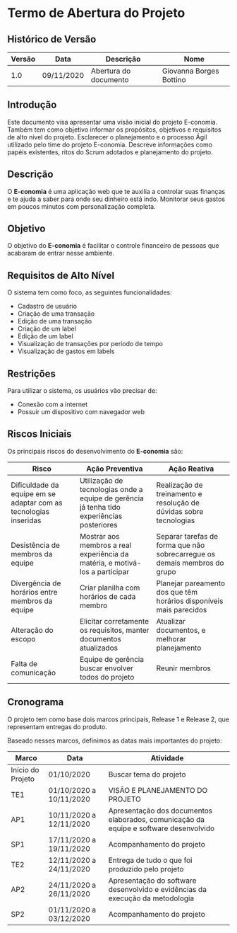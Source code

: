 # Termo de Abertura do Projeto

## Histórico de Versão

|Versão|Data|Descrição|Nome|
|---|---|---|---|
|1.0|09/11/2020|Abertura do documento|Giovanna Borges Bottino|

## Introdução

Este documento visa apresentar uma visão inicial do projeto E-conomia. Também tem como objetivo informar os propósitos, objetivos e requisitos de alto nível do projeto. Esclarecer o planejamento e o processo Ágil utilizado pelo time do projeto E-conomia. Descreve informações como papéis existentes, ritos do Scrum adotados e planejamento do projeto.

## Descrição

O **E-conomia** é uma aplicação web que te auxilia a controlar suas finanças e te ajuda a saber para onde seu dinheiro está indo. Monitorar seus gastos em poucos minutos com personalização completa.  

## Objetivo

O objetivo do **E-conomia** é facilitar o controle financeiro de pessoas que acabaram de entrar nesse ambiente.

## Requisitos de Alto Nível

O sistema tem como foco, as seguintes funcionalidades:

- Cadastro de usuário
- Criação de uma transação
- Edição de uma transação
- Criação de um label
- Edição de um label
- Visualização de transações por periodo de tempo
- Visualização de gastos em labels

## Restrições

Para utilizar o sistema, os usuários vão precisar de:

- Conexão com a internet
- Possuir um dispositivo com navegador web

## Riscos Iniciais

Os principais riscos do desenvolvimento do **E-conomia** são:

|Risco|Ação Preventiva|Ação Reativa|
|---|---|---|
|Dificuldade da equipe em se adaptar com as tecnologias inseridas|Utilização de tecnologias onde a equipe de gerência já tenha tido experiências posteriores|Realização de treinamento e resolução de dúvidas sobre tecnologias|
|Desistência de membros da equipe|Mostrar aos membros a real experiência da matéria, e motivá-los a participar|Separar tarefas de forma que não sobrecarregue os demais membros do grupo|
|Divergência de horários entre membros da equipe|Criar planilha com horários de cada membro|Planejar pareamento dos que têm horários disponíveis mais parecidos|
Alteração do escopo|Elicitar corretamente os requisitos, manter documentos atualizados|Atualizar documentos, e melhorar planejamento|
Falta de comunicação|Equipe de gerência buscar envolver todos do projeto|Reunir membros

## Cronograma

O projeto tem como base dois marcos principais, Release 1 e Release 2, que representam entregas do produto.  

Baseado nesses marcos, definimos as datas mais importantes do projeto:

|Marco|Data|Atividade|
|---|---|---|
|Início do Projeto|01/10/2020|Buscar tema do projeto|
|TE1|01/10/2020 a 10/11/2020|VISÃO E PLANEJAMENTO DO PROJETO|
|AP1|10/11/2020 a 12/11/2020|Apresentação dos documentos elaborados, comunicação da equipe e software desenvolvido|
|SP1|17/11/2020 a 19/11/2020|Acompanhamento do projeto|
|TE2|12/11/2020 a 24/11/2020|Entrega de tudo o que foi produzido pelo projeto|
|AP2|24/11/2020 a 26/11/2020|Apresentação do software desenvolvido e evidências da execução da metodologia|
|SP2|01/11/2020 a 03/12/2020|Acompanhamento do projeto|

